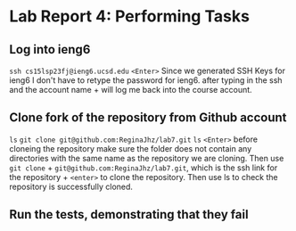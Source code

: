 # Lab Report 4: Performing Tasks

## Log into ieng6 
`ssh cs15lsp23fj@ieng6.ucsd.edu`
`<Enter>`
Since we generated SSH Keys for ieng6 I don't have to retype the password for ieng6. after typing in the ssh and the account name + <enter> will log me back into the course account.
  
## Clone fork of the repository from Github account
`ls`
`git clone git@github.com:ReginaJhz/lab7.git`
`ls`
`<Enter>` 
before cloneing the repository make sure the folder does not contain any directories with the same name as the repository we are cloning. 
Then use `git clone` + `git@github.com:ReginaJhz/lab7.git`, which is the ssh link for the repository + `<enter>` to clone the repository. 
Then use ls to check the repository is successfully cloned. 
  
## Run the tests, demonstrating that they fail
  
